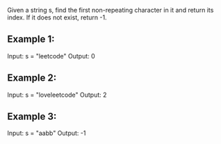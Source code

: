 Given a string s, find the first non-repeating character in it and return its index. If it does not exist, return -1.



## Example 1:

Input: s = "leetcode"
Output: 0

## Example 2:

Input: s = "loveleetcode"
Output: 2

## Example 3:

Input: s = "aabb"
Output: -1
